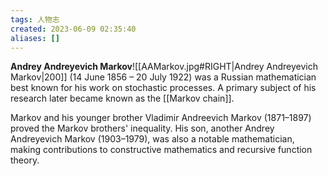 ```yaml
---
tags: 人物志
created: 2023-06-09 02:35:40
aliases: []
---
```


**Andrey Andreyevich Markov**![[AAMarkov.jpg#RIGHT|Andrey Andreyevich Markov|200]] (14 June 1856 – 20 July 1922) was a Russian mathematician best known for his work on stochastic processes. A primary subject of his research later became known as the [[Markov chain]].

Markov and his younger brother Vladimir Andreevich Markov (1871–1897) proved the Markov brothers' inequality. His son, another Andrey Andreyevich Markov (1903–1979), was also a notable mathematician, making contributions to constructive mathematics and recursive function theory.